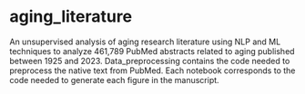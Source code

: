 # aging_literature
An unsupervised analysis of aging research literature using NLP and ML techniques to analyze 461,789 PubMed abstracts related to aging published between 1925 and 2023.
Data_preprocessing contains the code needed to preprocess the native text from PubMed.
Each notebook corresponds to the code needed to generate each figure in the manuscript.
